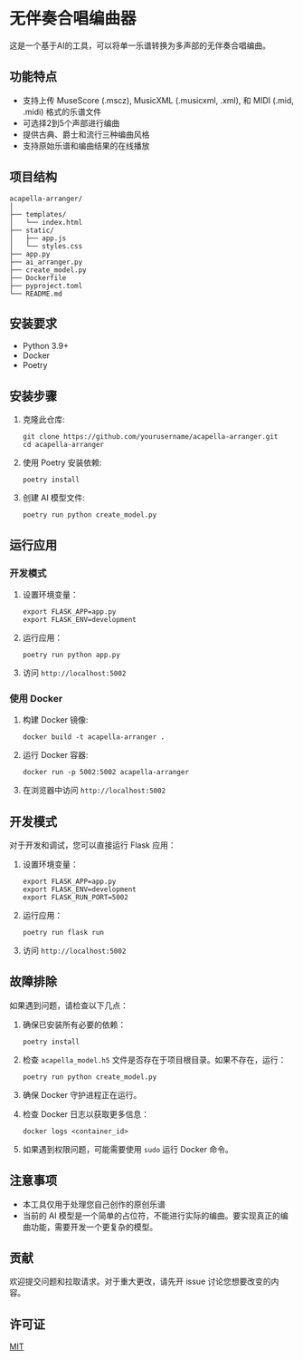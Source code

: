 # 无伴奏合唱编曲器

这是一个基于AI的工具，可以将单一乐谱转换为多声部的无伴奏合唱编曲。

## 功能特点

- 支持上传 MuseScore (.mscz), MusicXML (.musicxml, .xml), 和 MIDI (.mid, .midi) 格式的乐谱文件
- 可选择2到5个声部进行编曲
- 提供古典、爵士和流行三种编曲风格
- 支持原始乐谱和编曲结果的在线播放

## 项目结构

```
acapella-arranger/
│
├── templates/
│   └── index.html
├── static/
│   ├── app.js
│   └── styles.css
├── app.py
├── ai_arranger.py
├── create_model.py
├── Dockerfile
├── pyproject.toml
└── README.md
```

## 安装要求

- Python 3.9+
- Docker
- Poetry

## 安装步骤

1. 克隆此仓库:
   ```
   git clone https://github.com/yourusername/acapella-arranger.git
   cd acapella-arranger
   ```

2. 使用 Poetry 安装依赖:
   ```
   poetry install
   ```

3. 创建 AI 模型文件:
   ```
   poetry run python create_model.py
   ```

## 运行应用

### 开发模式

1. 设置环境变量：
   ```
   export FLASK_APP=app.py
   export FLASK_ENV=development
   ```

2. 运行应用：
   ```
   poetry run python app.py
   ```

3. 访问 `http://localhost:5002`

### 使用 Docker

1. 构建 Docker 镜像:
   ```
   docker build -t acapella-arranger .
   ```

2. 运行 Docker 容器:
   ```
   docker run -p 5002:5002 acapella-arranger
   ```

3. 在浏览器中访问 `http://localhost:5002`

## 开发模式

对于开发和调试，您可以直接运行 Flask 应用：

1. 设置环境变量：
   ```
   export FLASK_APP=app.py
   export FLASK_ENV=development
   export FLASK_RUN_PORT=5002
   ```

2. 运行应用：
   ```
   poetry run flask run
   ```

3. 访问 `http://localhost:5002`

## 故障排除

如果遇到问题，请检查以下几点：

1. 确保已安装所有必要的依赖：
   ```
   poetry install
   ```

2. 检查 `acapella_model.h5` 文件是否存在于项目根目录。如果不存在，运行：
   ```
   poetry run python create_model.py
   ```

3. 确保 Docker 守护进程正在运行。

4. 检查 Docker 日志以获取更多信息：
   ```
   docker logs <container_id>
   ```

5. 如果遇到权限问题，可能需要使用 `sudo` 运行 Docker 命令。

## 注意事项

- 本工具仅用于处理您自己创作的原创乐谱
- 当前的 AI 模型是一个简单的占位符，不能进行实际的编曲。要实现真正的编曲功能，需要开发一个更复杂的模型。

## 贡献

欢迎提交问题和拉取请求。对于重大更改，请先开 issue 讨论您想要改变的内容。

## 许可证

[MIT](https://choosealicense.com/licenses/mit/)